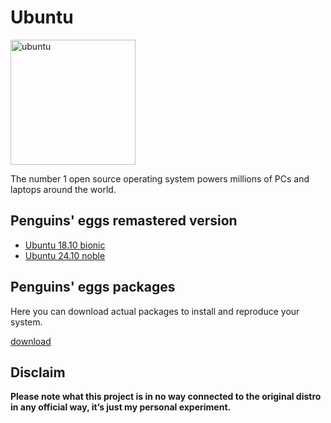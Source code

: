 # Ubuntu
<img src="https://penguins-eggs.net/img/ubuntu.svg" alt="ubuntu" width="200"/>

The number 1 open source operating system powers millions of PCs and laptops around the world.

## Penguins' eggs remastered version
* [Ubuntu 18.10 bionic](/ubuntu/bionic/)
* [Ubuntu 24.10 noble](/ubuntu/noble/)

## Penguins' eggs packages
Here you can download actual packages to install and reproduce your system.

[download](https://penguins-eggs.net/basket/index.php?p=packages%2Fdebs)

## Disclaim
__Please note what this project is in no way connected to the original distro in any official way, it’s just my personal experiment.__

